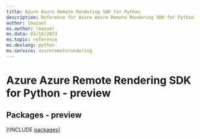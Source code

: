```yaml
---
title: Azure Azure Remote Rendering SDK for Python
description: Reference for Azure Azure Remote Rendering SDK for Python
author: lmazuel
ms.author: lmazuel
ms.data: 03/16/2023
ms.topic: reference
ms.devlang: python
ms.service: azureremoterendering
---
```

# Azure Azure Remote Rendering SDK for Python - preview
## Packages - preview
[!INCLUDE [packages](azure-remote-rendering-index.md)]
